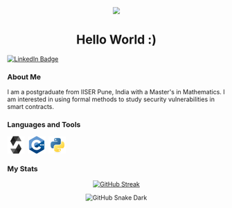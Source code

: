 <div id="header" align="center">
  <img src="https://media.giphy.com/media/7WrjgQ21tan8cuyxMX/giphy.gif" width="100"/>
</div>

<h1 align="center">
  Hello World :)
</h1>


<div id="badges">
  <a href="www.linkedin.com/in/emily-priyadarshini-013681253">
    <img src="https://img.shields.io/badge/LinkedIn-blue?style=for-the-badge&logo=linkedin&logoColor=white" alt="LinkedIn Badge"/>
  </a>
</div>


### About Me
I am a postgraduate from IISER Pune, India with a Master's in Mathematics. I am interested in using formal methods to study security vulnerabilities in smart contracts.

### Languages and Tools
<div>
  <img src="https://github.com/devicons/devicon/blob/master/icons/solidity/solidity-original.svg" title="Solidity"  alt="Solidity" width="40" height="40"/>&nbsp;
  <img src="https://github.com/devicons/devicon/blob/master/icons/cplusplus/cplusplus-original.svg" title="C++"  alt="C++" width="40" height="40"/>&nbsp;
  <img src="https://github.com/devicons/devicon/blob/master/icons/python/python-original.svg" title="Python"  alt="Python" width="40" height="40"/>&nbsp;
</div>


### My Stats
<div align="center">

  [![GitHub Streak](http://github-readme-streak-stats.herokuapp.com?user=EmilyPriyadarshini&theme=dark&background=000000)](https://git.io/streak-stats)
</div>

<div align="center">

![GitHub Snake Dark](https://raw.githubusercontent.com/EmilyPriyadarshini/EmilyPriyadarshini/output/snake-dark.svg)

</div>
